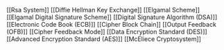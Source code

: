 [[Rsa System]]
[[Diffie Hellman Key Exchange]]
[[Elgamal Scheme]]
[[Elgamal Digital Signature Scheme]]
[[Digital Signature Algorithm (DSA)]]
[[Electronic Code Book (ECB)]]
[[Cipher Block Chain]]
[[Output Feedback (OFB)]]
[[Cipher Feedback Mode]]
[[Data Encryption Standard (DES)]]
[[Advanced Encryption Standard (AES)]]
[[McEliece Cryptosystem]]

